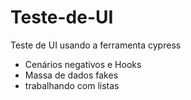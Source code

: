 # Teste-de-UI
Teste de UI usando a ferramenta cypress

- Cenários negativos e Hooks
- Massa de dados fakes
- trabalhando com listas
